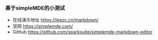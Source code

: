### 基于simpleMDE的小测试
- 在线演示地址 https://leezc.cn/markdown/ 
- 官网 https://simplemde.com/ 
- Github https://github.com/sparksuite/simplemde-markdown-editor
